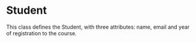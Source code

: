 # Student
This class defines the Student, with three attributes: name, email and year of registration to the course. 
